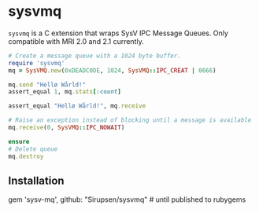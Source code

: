 # sysvmq

`sysvmq` is a C extension that wraps SysV IPC Message Queues. Only compatible
with MRI 2.0 and 2.1 currently.

```ruby
# Create a message queue with a 1024 byte buffer.
require 'sysvmq'
mq = SysVMQ.new(0xDEADC0DE, 1024, SysVMQ::IPC_CREAT | 0666)

mq.send "Hellø Wårld!"
assert_equal 1, mq.stats[:count]

assert_equal "Hellø Wårld!", mq.receive

# Raise an exception instead of blocking until a message is available
mq.receive(0, SysVMQ::IPC_NOWAIT)

ensure
# Delete queue
mq.destroy
```

## Installation

  gem 'sysv-mq', github: "Sirupsen/sysvmq" # until published to rubygems
